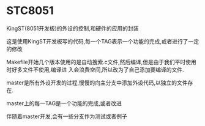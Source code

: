 # STC8051
KingST(8051开发板)的外设的控制,和硬件的应用的封装

这是使用KingST开发板写的代码,每一个TAG表示一个功能的完成,或者进行了一定的修改

Makefile开始几个版本使用的是自动搜索.c文件,然后编译,但是由于我们平时使用时好多文件不使用,编译进
入会浪费空间,所以改为了自己添加要编译的文件.

master是所有外设开发的过程,慢慢的向主分支中添加外设代码,以独立的文件存在.

master上的每一TAG是一个功能的完成,或者改进

伴随着master开发,会有一些分支作为测试或者例子
